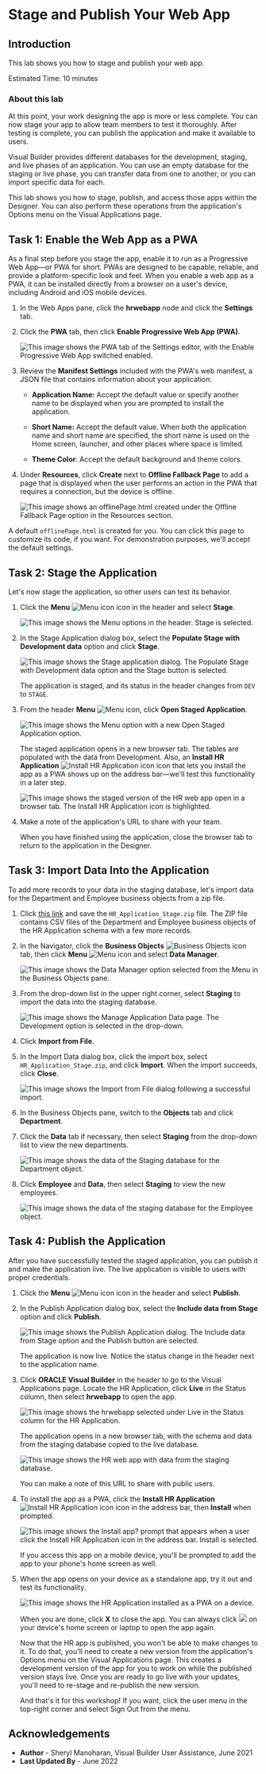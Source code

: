 # Stage and Publish Your Web App

## Introduction

This lab shows you how to stage and publish your web app.

Estimated Time:  10 minutes

### About this lab

At this point, your work designing the app is more or less complete. You can now stage your app to allow team members to test it thoroughly. After testing is complete, you can publish the application and make it available to users.

Visual Builder provides different databases for the development, staging, and live phases of an application. You can use an empty database for the staging or live phase, you can transfer data from one to another, or you can import specific data for each.

This lab shows you how to stage, publish, and access those apps within the Designer. You can also perform these operations from the application's Options menu on the Visual Applications page.

## Task 1: Enable the Web App as a PWA

As a final step before you stage the app, enable it to run as a Progressive Web App—or PWA for short. PWAs are designed to be capable, reliable, and provide a platform-specific look and feel. When you enable a web app as a PWA, it can be installed directly from a browser on a user's device, including Android and iOS mobile devices.

1.  In the Web Apps pane, click the **hrwebapp** node and click the **Settings** tab.

2.  Click the **PWA** tab, then click **Enable Progressive Web App (PWA)**.

    ![](images/enable.png "This image shows the PWA tab of the Settings editor, with the Enable Progressive Web App switched enabled. ")

3.  Review the **Manifest Settings** included with the PWA's web manifest, a JSON file that contains information about your application:

    -   **Application Name:** Accept the default value or specify another name to be displayed when you are prompted to install the application.  

    -   **Short Name:** Accept the default value. When both the application name and short name are specified, the short name is used on the Home screen, launcher, and other places where space is limited.

    -   **Theme Color**: Accept the default background and theme colors.
4. Under **Resources**, click **Create** next to **Offline Fallback Page** to add a page that is displayed when the user performs an action in the PWA that requires a connection, but the device is offline.

    ![](images/offlinepage.png "This image shows an offlinePage.html created under the Offline Fallback Page option in the Resources section. ")

  A default `offlinePage.html` is created for you. You can click this page to customize its code, if you want. For demonstration purposes, we'll accept the default settings.

## Task 2: Stage the Application

Let's now stage the application, so other users can test its behavior.

1.  Click the **Menu** ![Menu icon](./images/vbcssp_menu3_icon.png) icon in the header and select **Stage**.

    ![](./images/vbcssp_sta_s2.png "This image shows the Menu options in the header. Stage is selected.")

2.  In the Stage Application dialog box, select the **Populate Stage with Development data** option and click **Stage**.

    ![](./images/vbcssp_sta_s3.png "This image shows the Stage application dialog. The Populate Stage with Development data option and the Stage button is selected.")

    The application is staged, and its status in the header changes from `DEV` to `STAGE`.

3.  From the header **Menu** ![Menu icon](./images/vbcssp_menu3_icon.png), click **Open Staged Application**.

    ![](./images/vbcssp_sta_s4.png "This image shows the Menu option with a new Open Staged Application option.")

    The staged application opens in a new browser tab. The tables are populated with the data from Development. Also, an **Install HR Application** ![Install HR Application icon](./images/install-app-icon.png) icon that lets you install the app as a PWA shows up on the address bar—we'll test this functionality in a later step.

    ![](./images/open-shared-application-result.png "This image shows the staged version of the HR web app open in a browser tab. The Install HR Application icon is highlighted.")

4.  Make a note of the application's URL to share with your team.

    When you have finished using the application, close the browser tab to return to the application in the Designer.

## Task 3: Import Data Into the Application

To add more records to your data in the staging database, let's import data for the Department and Employee business objects from a zip file.

1.  Click [this link](https://objectstorage.us-ashburn-1.oraclecloud.com/p/LNAcA6wNFvhkvHGPcWIbKlyGkicSOVCIgWLIu6t7W2BQfwq2NSLCsXpTL9wVzjuP/n/c4u04/b/livelabsfiles/o/developer-library/HR_Application_Stage.zip ) and save the `HR_Application_Stage.zip` file. The ZIP file contains CSV files of the Department and Employee business objects of the HR Application schema with a few more records.

2.  In the Navigator, click the **Business Objects** ![Business Objects icon](./images/bo-icon.png) tab, then click **Menu** ![Menu icon](./images/vbcssp_menu2_icon.png) and select **Data Manager**.

    ![](./images/vbcssp_imp_s3.png "This image shows the Data Manager option selected from the Menu in the Business Objects pane.")

3.  From the drop-down list in the upper right corner, select **Staging** to import the data into the staging database.  

    ![](./images/vbcssp_imp_s4.png "This image shows the Manage Application Data page. The Development option is selected in the drop-down.")

4.  Click **Import from File**.

5.  In the Import Data dialog box, click the import box, select `HR_Application_Stage.zip`, and click **Import**. When the import succeeds, click **Close**.

    ![](./images/vbcssp_imp_s6.png "This image shows the Import from File dialog following a successful import.")

6.  In the Business Objects pane, switch to the **Objects** tab and click **Department**.

7.  Click the **Data** tab if necessary, then select **Staging** from the drop-down list to view the new departments.

    ![](./images/vbcssp_imp_s8.png "This image shows the data of the Staging database for the Department object.")

8.  Click **Employee** and **Data**, then select **Staging** to view the new employees.

    ![](./images/vbcssp_imp_s9.png "This image shows the data of the staging database for the Employee object.")

## Task 4: Publish the Application

After you have successfully tested the staged application, you can publish it and make the application live. The live application is visible to users with proper credentials.

1.  Click the **Menu** ![Menu icon](./images/vbcssp_menu3_icon.png) icon in the header and select **Publish**.

2.  In the Publish Application dialog box, select the **Include data from Stage** option and click **Publish**.  

    ![](./images/vbcssp_pub_s2.png "This image shows the Publish Application dialog. The Include data from Stage option and the Publish button are selected.")

    The application is now live. Notice the status change in the header next to the application name.

3.  Click **ORACLE Visual Builder** in the header to go to the Visual Applications page. Locate the HR Application, click **Live** in the Status column, then select **hrwebapp** to open the app.

    ![](./images/vbcssp_pub_s4_result.png "This image shows the hrwebapp selected under Live in the Status column for the HR Application. ")

    The application opens in a new browser tab, with the schema and data from the staging database copied to the live database.

    ![](./images/published-view.png "This image shows the HR web app with data from the staging database.")

    You can make a note of this URL to share with public users.

4.  To install the app as a PWA, click the **Install HR Application** ![Install HR Application icon](./images/install-app-icon.png) icon in the address bar, then **Install** when prompted.

    ![](./images/install-as-pwa.png "This image shows the Install app? prompt that appears when a user click the Install HR Application icon in the address bar. Install is selected.")

    If you access this app on a mobile device, you'll be prompted to add the app to your phone's home screen as well.

5. When the app opens on your device as a standalone app, try it out and test its functionality.

    ![](./images/pwa-installed.png "This image shows the HR Application installed as a PWA on a device.")

    When you are done, click **X** to close the app. You can always click ![](images/pwa-desktop-icon.png) on your device's home screen or laptop to open the app again.

    Now that the HR app is published, you won't be able to make changes to it. To do that, you'll need to create a new version from the application's Options menu on the Visual Applications page. This creates a development version of the app for you to work on while the published version stays live. Once you are ready to go live with your updates, you'll need to re-stage and re-publish the new version.

    And that's it for this workshop! If you want, click the user menu in the top-right corner and select Sign Out from the menu.

## Acknowledgements

* **Author** - Sheryl Manoharan, Visual Builder User Assistance, June 2021
* **Last Updated By** - June 2022
